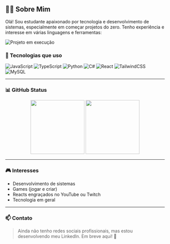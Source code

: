 ## 👨‍💻 Sobre Mim

Olá! Sou estudante apaixonado por tecnologia e desenvolvimento de sistemas, especialmente em começar projetos do zero. Tenho experiência e interesse em várias linguagens e ferramentas:

<picture>
  <source srcset="dark-image.png" media="(prefers-color-scheme: dark)">
  <source srcset="light-image.png" media="(prefers-color-scheme: light)">
  <img src="light-image.png" alt="Projeto em execução">
</picture>

### 🚀 Tecnologias que uso
![JavaScript](https://img.shields.io/badge/-JavaScript-F7DF1E?style=flat-square&logo=javascript&logoColor=black)
![TypeScript](https://img.shields.io/badge/-TypeScript-3178C6?style=flat-square&logo=typescript&logoColor=white)
![Python](https://img.shields.io/badge/-Python-3776AB?style=flat-square&logo=python&logoColor=white)
![C#](https://img.shields.io/badge/-CSharp-239120?style=flat-square&logo=c-sharp&logoColor=white)
![React](https://img.shields.io/badge/-React-61DAFB?style=flat-square&logo=react&logoColor=black)
![TailwindCSS](https://img.shields.io/badge/-TailwindCSS-38B2AC?style=flat-square&logo=tailwind-css&logoColor=white)
![MySQL](https://img.shields.io/badge/-MySQL-4479A1?style=flat-square&logo=mysql&logoColor=white)

---

### 📊 GitHub Status

<div align="center">
  <img src="https://github-readme-stats.vercel.app/api?username=Junior010101&show_icons=true&theme=dracula" height="170"/>
  <img src="https://github-readme-stats.vercel.app/api/top-langs/?username=Junior010101&layout=compact&theme=dracula" height="170"/>
</div>

---

### 🎮 Interesses

- Desenvolvimento de sistemas
- Games (jogar e criar)
- Reacts engraçados no YouTube ou Twitch
- Tecnologia em geral

---

### 📫 Contato

> Ainda não tenho redes sociais profissionais, mas estou desenvolvendo meu LinkedIn. Em breve aqui! 🚧

